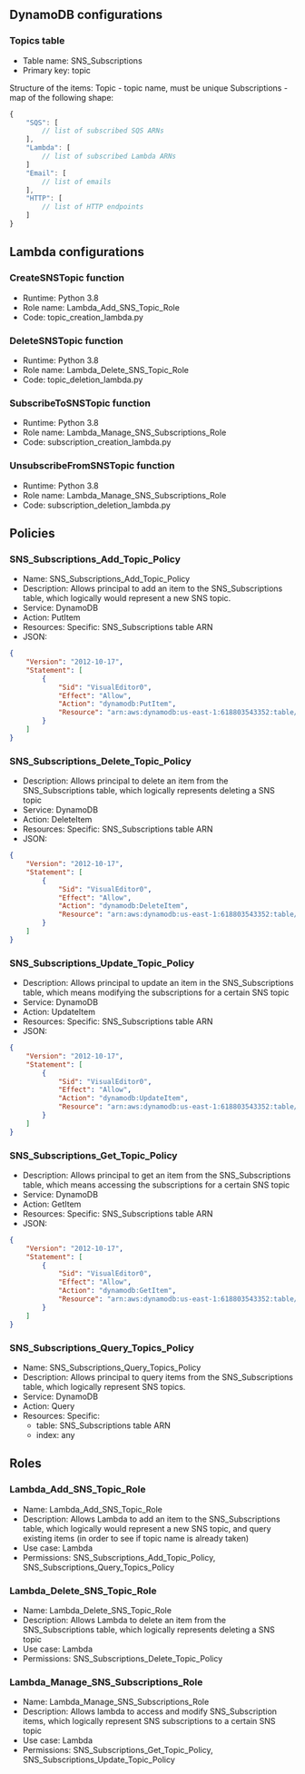 ## DynamoDB configurations

### Topics table

* Table name: SNS_Subscriptions
* Primary key: topic

Structure of the items:
Topic - topic name, must be unique
Subscriptions - map of the following shape:

```javascript
{
    "SQS": [
        // list of subscribed SQS ARNs 
    ],
    "Lambda": [
        // list of subscribed Lambda ARNs
    ]
    "Email": [
        // list of emails
    ],
    "HTTP": [
        // list of HTTP endpoints
    ]
}
```

## Lambda configurations

### CreateSNSTopic function

* Runtime: Python 3.8
* Role name: Lambda_Add_SNS_Topic_Role
* Code: topic_creation_lambda.py

### DeleteSNSTopic function

* Runtime: Python 3.8
* Role name: Lambda_Delete_SNS_Topic_Role
* Code: topic_deletion_lambda.py

### SubscribeToSNSTopic function

* Runtime: Python 3.8
* Role name: Lambda_Manage_SNS_Subscriptions_Role
* Code: subscription_creation_lambda.py

### UnsubscribeFromSNSTopic function

* Runtime: Python 3.8
* Role name: Lambda_Manage_SNS_Subscriptions_Role
* Code: subscription_deletion_lambda.py


## Policies

### SNS_Subscriptions_Add_Topic_Policy

* Name: SNS_Subscriptions_Add_Topic_Policy
* Description: Allows principal to add an item to the SNS_Subscriptions table, which logically would represent a new SNS topic.
* Service: DynamoDB
* Action: PutItem
* Resources: Specific: SNS_Subscriptions table ARN
* JSON:
```json
{
    "Version": "2012-10-17",
    "Statement": [
        {
            "Sid": "VisualEditor0",
            "Effect": "Allow",
            "Action": "dynamodb:PutItem",
            "Resource": "arn:aws:dynamodb:us-east-1:618803543352:table/SNS_Subscriptions"
        }
    ]
}
```

### SNS_Subscriptions_Delete_Topic_Policy

* Description: Allows principal to delete an item from the SNS_Subscriptions table, which logically represents deleting a SNS topic
* Service: DynamoDB
* Action: DeleteItem
* Resources: Specific: SNS_Subscriptions table ARN
* JSON:
```json
{
    "Version": "2012-10-17",
    "Statement": [
        {
            "Sid": "VisualEditor0",
            "Effect": "Allow",
            "Action": "dynamodb:DeleteItem",
            "Resource": "arn:aws:dynamodb:us-east-1:618803543352:table/SNS_Subscriptions"
        }
    ]
}
```

### SNS_Subscriptions_Update_Topic_Policy

* Description: Allows principal to update an item in the SNS_Subscriptions table, which means modifying the subscriptions for a certain SNS topic
* Service: DynamoDB
* Action: UpdateItem
* Resources: Specific: SNS_Subscriptions table ARN
* JSON:
```json
{
    "Version": "2012-10-17",
    "Statement": [
        {
            "Sid": "VisualEditor0",
            "Effect": "Allow",
            "Action": "dynamodb:UpdateItem",
            "Resource": "arn:aws:dynamodb:us-east-1:618803543352:table/SNS_Subscriptions"
        }
    ]
}
```

### SNS_Subscriptions_Get_Topic_Policy

* Description: Allows principal to get an item from the SNS_Subscriptions table, which means accessing the subscriptions for a certain SNS topic
* Service: DynamoDB
* Action: GetItem
* Resources: Specific: SNS_Subscriptions table ARN
* JSON:
```json
{
    "Version": "2012-10-17",
    "Statement": [
        {
            "Sid": "VisualEditor0",
            "Effect": "Allow",
            "Action": "dynamodb:GetItem",
            "Resource": "arn:aws:dynamodb:us-east-1:618803543352:table/SNS_Subscriptions"
        }
    ]
}
```

### SNS_Subscriptions_Query_Topics_Policy

* Name: SNS_Subscriptions_Query_Topics_Policy
* Description: Allows principal to query items from the SNS_Subscriptions table, which logically represent SNS topics.
* Service: DynamoDB
* Action: Query
* Resources: Specific: 
    * table: SNS_Subscriptions table ARN
    * index: any

## Roles

### Lambda_Add_SNS_Topic_Role
* Name: Lambda_Add_SNS_Topic_Role
* Description: Allows Lambda to add an item to the SNS_Subscriptions table, which logically would represent a new SNS topic, and query existing items (in order to see if topic name is already taken)
* Use case: Lambda
* Permissions: SNS_Subscriptions_Add_Topic_Policy, SNS_Subscriptions_Query_Topics_Policy

### Lambda_Delete_SNS_Topic_Role
* Name: Lambda_Delete_SNS_Topic_Role
* Description: Allows Lambda to delete an item from the SNS_Subscriptions table, which logically represents deleting a SNS topic
* Use case: Lambda
* Permissions: SNS_Subscriptions_Delete_Topic_Policy

### Lambda_Manage_SNS_Subscriptions_Role
* Name: Lambda_Manage_SNS_Subscriptions_Role
* Description: Allows lambda to access and modify SNS_Subscription items, which logically represent SNS subscriptions to a certain SNS topic
* Use case: Lambda
* Permissions: SNS_Subscriptions_Get_Topic_Policy, SNS_Subscriptions_Update_Topic_Policy


